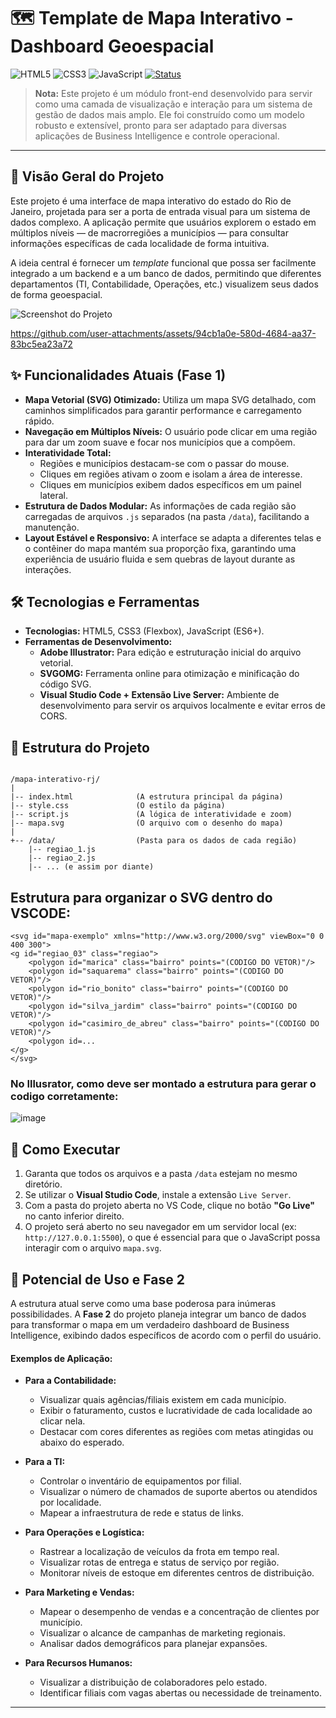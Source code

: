 # 🗺️ Template de Mapa Interativo - Dashboard Geoespacial

![HTML5](https://img.shields.io/badge/HTML5-E34F26?style=for-the-badge&logo=html5&logoColor=white) ![CSS3](https://img.shields.io/badge/CSS3-1572B6?style=for-the-badge&logo=css3&logoColor=white) ![JavaScript](https://img.shields.io/badge/JavaScript-F7DF1E?style=for-the-badge&logo=javascript&logoColor=black) [![Status](https://img.shields.io/badge/STATUS-EM%20DESENVOLVIMENTO-yellow?style=for-the-badge&logo=apache-spark)](https://github.com)

> **Nota:** Este projeto é um módulo front-end desenvolvido para servir como uma camada de visualização e interação para um sistema de gestão de dados mais amplo. Ele foi construído como um modelo robusto e extensível, pronto para ser adaptado para diversas aplicações de Business Intelligence e controle operacional.

---

## 📄 Visão Geral do Projeto

Este projeto é uma interface de mapa interativo do estado do Rio de Janeiro, projetada para ser a porta de entrada visual para um sistema de dados complexo. A aplicação permite que usuários explorem o estado em múltiplos níveis — de macrorregiões a municípios — para consultar informações específicas de cada localidade de forma intuitiva.

A ideia central é fornecer um *template* funcional que possa ser facilmente integrado a um backend e a um banco de dados, permitindo que diferentes departamentos (TI, Contabilidade, Operações, etc.) visualizem seus dados de forma geoespacial.

![Screenshot do Projeto](https://github.com/user-attachments/assets/fed41392-dbef-46ac-809e-3c21a6b5018f)



https://github.com/user-attachments/assets/94cb1a0e-580d-4684-aa37-83bc5ea23a72



## ✨ Funcionalidades Atuais (Fase 1)

* **Mapa Vetorial (SVG) Otimizado:** Utiliza um mapa SVG detalhado, com caminhos simplificados para garantir performance e carregamento rápido.
* **Navegação em Múltiplos Níveis:** O usuário pode clicar em uma região para dar um zoom suave e focar nos municípios que a compõem.
* **Interatividade Total:**
    * Regiões e municípios destacam-se com o passar do mouse.
    * Cliques em regiões ativam o zoom e isolam a área de interesse.
    * Cliques em municípios exibem dados específicos em um painel lateral.
* **Estrutura de Dados Modular:** As informações de cada região são carregadas de arquivos `.js` separados (na pasta `/data`), facilitando a manutenção.
* **Layout Estável e Responsivo:** A interface se adapta a diferentes telas e o contêiner do mapa mantém sua proporção fixa, garantindo uma experiência de usuário fluida e sem quebras de layout durante as interações.

## 🛠️ Tecnologias e Ferramentas

* **Tecnologias:** HTML5, CSS3 (Flexbox), JavaScript (ES6+).
* **Ferramentas de Desenvolvimento:**
    * **Adobe Illustrator:** Para edição e estruturação inicial do arquivo vetorial.
    * **SVGOMG:** Ferramenta online para otimização e minificação do código SVG.
    * **Visual Studio Code + Extensão Live Server:** Ambiente de desenvolvimento para servir os arquivos localmente e evitar erros de CORS.

## 📂 Estrutura do Projeto

```

/mapa-interativo-rj/
|
|-- index.html              (A estrutura principal da página)
|-- style.css               (O estilo da página)
|-- script.js               (A lógica de interatividade e zoom)
|-- mapa.svg                (O arquivo com o desenho do mapa)
|
+-- /data/                  (Pasta para os dados de cada região)
    |-- regiao_1.js
    |-- regiao_2.js
    |-- ... (e assim por diante)

```
## Estrutura para organizar o SVG dentro do VSCODE:

```
<svg id="mapa-exemplo" xmlns="http://www.w3.org/2000/svg" viewBox="0 0 400 300">
<g id="regiao_03" class="regiao">
    <polygon id="marica" class="bairro" points="(CODIGO DO VETOR)"/>
    <polygon id="saquarema" class="bairro" points="(CODIGO DO VETOR)"/>
    <polygon id="rio_bonito" class="bairro" points="(CODIGO DO VETOR)"/>
    <polygon id="silva_jardim" class="bairro" points="(CODIGO DO VETOR)"/>
    <polygon id="casimiro_de_abreu" class="bairro" points="(CODIGO DO VETOR)"/>
    <polygon id=...
</g>
</svg>

```
### No Illusrator, como deve ser montado a estrutura para gerar o codigo corretamente:
![image](https://github.com/user-attachments/assets/fd4de6f2-e7fd-4249-98bc-3802332c78d5)





## 🚀 Como Executar

1.  Garanta que todos os arquivos e a pasta `/data` estejam no mesmo diretório.
2.  Se utilizar o **Visual Studio Code**, instale a extensão `Live Server`.
3.  Com a pasta do projeto aberta no VS Code, clique no botão **"Go Live"** no canto inferior direito.
4.  O projeto será aberto no seu navegador em um servidor local (ex: `http://127.0.0.1:5500`), o que é essencial para que o JavaScript possa interagir com o arquivo `mapa.svg`.

## 🔮 Potencial de Uso e Fase 2

A estrutura atual serve como uma base poderosa para inúmeras possibilidades. A **Fase 2** do projeto planeja integrar um banco de dados para transformar o mapa em um verdadeiro dashboard de Business Intelligence, exibindo dados específicos de acordo com o perfil do usuário.

#### Exemplos de Aplicação:

* **Para a Contabilidade:**
    * Visualizar quais agências/filiais existem em cada município.
    * Exibir o faturamento, custos e lucratividade de cada localidade ao clicar nela.
    * Destacar com cores diferentes as regiões com metas atingidas ou abaixo do esperado.

* **Para a TI:**
    * Controlar o inventário de equipamentos por filial.
    * Visualizar o número de chamados de suporte abertos ou atendidos por localidade.
    * Mapear a infraestrutura de rede e status de links.

* **Para Operações e Logística:**
    * Rastrear a localização de veículos da frota em tempo real.
    * Visualizar rotas de entrega e status de serviço por região.
    * Monitorar níveis de estoque em diferentes centros de distribuição.

* **Para Marketing e Vendas:**
    * Mapear o desempenho de vendas e a concentração de clientes por município.
    * Visualizar o alcance de campanhas de marketing regionais.
    * Analisar dados demográficos para planejar expansões.

* **Para Recursos Humanos:**
    * Visualizar a distribuição de colaboradores pelo estado.
    * Identificar filiais com vagas abertas ou necessidade de treinamento.

---
